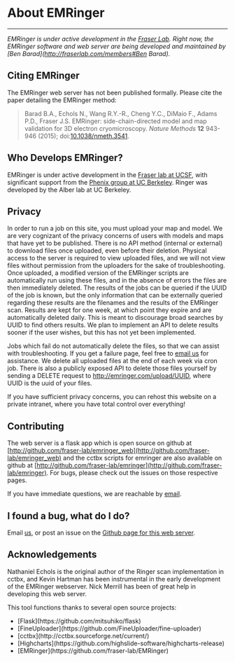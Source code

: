 # About EMRinger
------------

_EMRinger is under active development in the [Fraser Lab](http://fraserlab.com). Right now, the EMRinger software and web server are being developed and maintained by [Ben Barad](http://fraserlab.com/members#Ben Barad)._ 

## Citing EMRinger
The EMRinger web server has not been published formally. Please cite the paper detailing the EMRinger method:

> Barad B.A., Echols N., Wang R.Y.-R., Cheng Y.C., DiMaio F., Adams P.D., Fraser J.S.
> EMRinger: side-chain-directed model and map validation for 3D electron cryomicroscopy. *Nature Methods* **12** 943-946 
> (2015); doi:[10.1038/nmeth.3541](http://dx.doi.org/10.1038/nmeth.3541).

<!-- ## What is EMRinger?
TODO. In the mean time, read the paper (a preprint is available on [biorxiv](http://biorxiv.org/content/early/2015/02/03/014738)), or the [blog post about it](http://fraserlab.com/2015/02/18/EMRinger/). -->

## Who Develops EMRinger?
EMRinger is under active development in the [Fraser lab at UCSF](http://fraserlab.com), with significant support from the [Phenix group at UC Berkeley](http://phenix-online.org). Ringer was developed by the Alber lab at UC Berkeley. 

## Privacy
In order to run a job on this site, you must upload your map and model. We are very cognizant of the privacy concerns of users with models and maps that have yet to be published. There is no API method (internal or external) to download files once uploaded, even before their deletion. Physical access to the server is required to view uploaded files, and we will not view files without permission from the uploaders for the sake of troubleshooting. Once uploaded, a modified version of the EMRinger scripts are automatically run using these files, and in the absence of errors the files are then immediately deleted. The results of the jobs can be queried if the UUID of the job is known, but the only information that can be externally queried regarding these results are the filenames and the results of the EMRinger scan. Results are kept for one week, at which point they expire and are automatically deleted daily. This is meant to discourage broad searches by UUID to find others results. We plan to implement an API to delete results sooner if the user wishes, but this has not yet been implemented. 

Jobs which fail do not automatically delete the files, so that we can assist with troubleshooting. If you get a failure page, feel free to [email us](mailto:emringer@fraserlab.com) for assistance. We delete all uploaded files at the end of each week via cron job. There is also a publicly exposed API to delete those files yourself by sending a DELETE request to http://emringer.com/upload/UUID, where UUID is the uuid of your files.

If you have sufficient privacy concerns, you can rehost this website on a private intranet, where you have total control over everything!


## Contributing
The web server is a flask app which is open source on github at [http://github.com/fraser-lab/emringer_web](http://github.com/fraser-lab/emringer_web) and the cctbx scripts for emringer are also available on github at [http://github.com/fraser-lab/emringer](http://github.com/fraser-lab/emringer). For bugs, please check out the issues on those respective pages.

If you have immediate questions, we are reachable by [email](emringer@fraserlab.com). 


## I found a bug, what do I do?
Email [us](mailto:emringer@fraserlab.com), or post an issue on the [Github page for this web server](https://github.com/fraser-lab/emringerweb/issues).


## Acknowledgements
Nathaniel Echols is the original author of the Ringer scan implementation in cctbx, and Kevin Hartman has been instrumental in the early development of the EMRinger webserver. Nick Merrill has been of great help in developing this web server.

This tool functions thanks to several open source projects:
<ul>
    <li> 
        [Flask](https://github.com/mitsuhiko/flask) 
    </li> 
    <li> 
        [FineUploader](https://github.com/FineUploader/fine-uploader)  
    </li> 
    <li> 
        [cctbx](http://cctbx.sourceforge.net/current/)  
    </li> 
    <li> 
        [Highcharts](https://github.com/highslide-software/highcharts-release)  
    </li> 
    <li> 
        [EMRinger](https://github.com/fraser-lab/EMRinger) 
    </li>  
<ul>